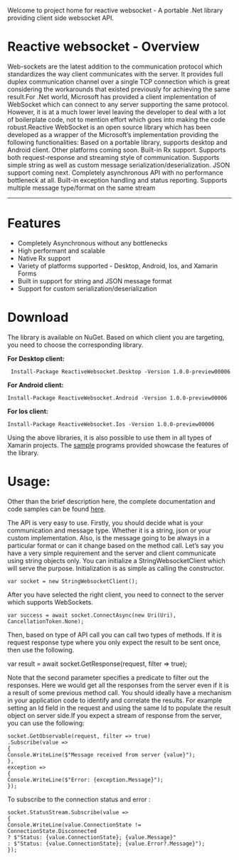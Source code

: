 Welcome to project home for reactive websocket - A portable .Net library providing client side websocket API. 

# Reactive websocket - Overview
Web-sockets are the latest addition to the communication protocol which standardizes the way client communicates with the server. It provides full duplex communication channel over a single TCP connection which is great considering the workarounds that existed previously for achieving the same result.For .Net world, Microsoft has provided a client implementation of WebSocket which can connect to any server supporting the same protocol. However, it is at a much lower level leaving the developer to deal with a lot of boilerplate code, not to mention effort which goes into making the code robust.Reactive WebSocket is an open source library which has been developed as a wrapper of the Microsoft’s implementation providing the following functionalities:
Based on a portable library, supports desktop and Android client. Other platforms coming soon.
Built-in Rx support. Supports both request-response and streaming style of communication.
Supports simple string as well as custom message serialization/deserialization. JSON support coming next.
Completely asynchronous API with no performance bottleneck at all.
Built-in exception handling and status reporting.
Supports multiple message type/format on the same stream

***

# Features
* Completely Asynchronous without any bottlenecks
* High performant and scalable
* Native Rx support
* Variety of platforms supported - Desktop, Android, Ios, and Xamarin Forms
* Built in support for string and JSON message format
* Support for custom serialization/deserialization


# Download

The library is available on NuGet. Based on which client you are targeting, you need to choose the corresponding library.

**For Desktop client:**

` Install-Package ReactiveWebsocket.Desktop -Version 1.0.0-preview00006`

**For Android client:**

`Install-Package ReactiveWebsocket.Android -Version 1.0.0-preview00006`

**For Ios client:**

`Install-Package ReactiveWebsocket.Ios -Version 1.0.0-preview00006`

Using the above libraries, it is also possible to use them in all types of Xamarin projects. The [sample](https://github.com/harshmaurya/reactive-websocket-samples) programs provided showcase the features of the library.

# Usage:

Other than the brief description here, the complete documentation and code samples can be found [here](https://github.com/harshmaurya/reactive-websocket-samples).

The API is very easy to use. Firstly, you should decide what is your communication and message type. Whether it is a string, json or your custom implementation. Also, is the message going to be always in a particular format or can it change based on the method call. Let’s say you have a very simple requirement and the server and client communicate using string objects only. You can initialize a StringWebsocketClient which will serve the purpose.
Initialization is as simple as calling the constructor.

`var socket = new StringWebsocketClient();`

After you have selected the right client, you need to connect to the server which supports WebSockets.

`var success = await socket.ConnectAsync(new Uri(Uri), CancellationToken.None);`

Then, based on type of API call you can call two types of methods. If it is request response type where you only expect the result to be sent once, then use the following.

var result = await socket.GetResponse(request, filter => true);

Note that the second parameter specifies a predicate to filter out the responses. Here we would get all the responses from the server even if it is a result of some previous method call. You should ideally have a mechanism in your application code to identify and correlate the results. For example setting an Id field in the request and using the same Id to populate the result object on server side.If you expect a stream of response from the server, you can use the following:

```
socket.GetObservable(request, filter => true)
.Subscribe(value =>
{
Console.WriteLine($"Message received from server {value}");
},
exception =>
{
Console.WriteLine($"Error: {exception.Message}");
});
```

To subscribe to the connection status and error :

```
socket.StatusStream.Subscribe(value =>
{
Console.WriteLine(value.ConnectionState != ConnectionState.Disconnected
? $"Status: {value.ConnectionState}; {value.Message}"
: $"Status: {value.ConnectionState}; {value.Error?.Message}");
});
```
